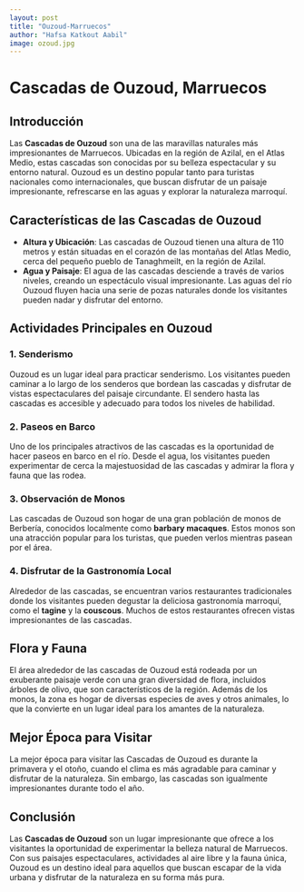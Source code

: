 ```yaml
---
layout: post
title: "Ouzoud-Marruecos"
author: "Hafsa Katkout Aabil"
image: ozoud.jpg
---
```


# Cascadas de Ouzoud, Marruecos

## Introducción

Las **Cascadas de Ouzoud** son una de las maravillas naturales más impresionantes de Marruecos. Ubicadas en la región de Azilal, en el Atlas Medio, estas cascadas son conocidas por su belleza espectacular y su entorno natural. Ouzoud es un destino popular tanto para turistas nacionales como internacionales, que buscan disfrutar de un paisaje impresionante, refrescarse en las aguas y explorar la naturaleza marroquí.

## Características de las Cascadas de Ouzoud

- **Altura y Ubicación**: Las cascadas de Ouzoud tienen una altura de 110 metros y están situadas en el corazón de las montañas del Atlas Medio, cerca del pequeño pueblo de Tanaghmeilt, en la región de Azilal.
- **Agua y Paisaje**: El agua de las cascadas desciende a través de varios niveles, creando un espectáculo visual impresionante. Las aguas del río Ouzoud fluyen hacia una serie de pozas naturales donde los visitantes pueden nadar y disfrutar del entorno.

## Actividades Principales en Ouzoud

### 1. **Senderismo**
Ouzoud es un lugar ideal para practicar senderismo. Los visitantes pueden caminar a lo largo de los senderos que bordean las cascadas y disfrutar de vistas espectaculares del paisaje circundante. El sendero hasta las cascadas es accesible y adecuado para todos los niveles de habilidad.

### 2. **Paseos en Barco**
Uno de los principales atractivos de las cascadas es la oportunidad de hacer paseos en barco en el río. Desde el agua, los visitantes pueden experimentar de cerca la majestuosidad de las cascadas y admirar la flora y fauna que las rodea.

### 3. **Observación de Monos**
Las cascadas de Ouzoud son hogar de una gran población de monos de Berbería, conocidos localmente como **barbary macaques**. Estos monos son una atracción popular para los turistas, que pueden verlos mientras pasean por el área.

### 4. **Disfrutar de la Gastronomía Local**
Alrededor de las cascadas, se encuentran varios restaurantes tradicionales donde los visitantes pueden degustar la deliciosa gastronomía marroquí, como el **tagine** y la **couscous**. Muchos de estos restaurantes ofrecen vistas impresionantes de las cascadas.

## Flora y Fauna

El área alrededor de las cascadas de Ouzoud está rodeada por un exuberante paisaje verde con una gran diversidad de flora, incluidos árboles de olivo, que son característicos de la región. Además de los monos, la zona es hogar de diversas especies de aves y otros animales, lo que la convierte en un lugar ideal para los amantes de la naturaleza.

## Mejor Época para Visitar

La mejor época para visitar las Cascadas de Ouzoud es durante la primavera y el otoño, cuando el clima es más agradable para caminar y disfrutar de la naturaleza. Sin embargo, las cascadas son igualmente impresionantes durante todo el año.

## Conclusión

Las **Cascadas de Ouzoud** son un lugar impresionante que ofrece a los visitantes la oportunidad de experimentar la belleza natural de Marruecos. Con sus paisajes espectaculares, actividades al aire libre y la fauna única, Ouzoud es un destino ideal para aquellos que buscan escapar de la vida urbana y disfrutar de la naturaleza en su forma más pura.
